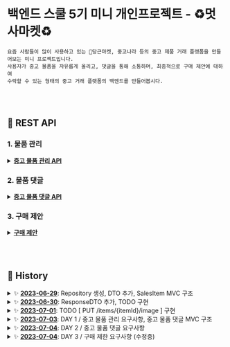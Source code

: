 # **백엔드 스쿨 5기 미니 개인프로젝트 - ♻️멋사마켓♻️**

```
요즘 사람들이 많이 사용하고 있는 🥕당근마켓, 중고나라 등의 중고 제품 거래 플랫폼을 만들어보는 미니 프로젝트입니다.
사용자가 중고 물품을 자유롭게 올리고, 댓글을 통해 소통하며, 최종적으로 구매 제안에 대하여
수락할 수 있는 형태의 중고 거래 플랫폼의 백엔드를 만들어봅시다.
```

<br><br>

## 📁 REST API
### 1. 물품 관리
<details>
<summary><b><u>중고 물품 관리 API</u></b></summary><br>

<details><summary>1️⃣</summary></details>
<details><summary>2️⃣</summary></details>
<details><summary>3️⃣</summary></details>
<details><summary>4️⃣</summary></details>
<details><summary>5️⃣</summary></details>
<details><summary>6️⃣</summary></details>
<details><summary>7️⃣</summary></details>

</details>

### 2. 물품 댓글
<details>
<summary><b><u>중고 물품 댓글 API</u></b></summary><br>

<details><summary>1️⃣</summary></details>
<details><summary>2️⃣</summary></details>
<details><summary>3️⃣</summary></details>
<details><summary>4️⃣</summary></details>
<details><summary>5️⃣</summary></details>
<details><summary>6️⃣</summary></details>
<details><summary>7️⃣</summary></details>

</details>

### 3. 구매 제안
<details>
<summary><b><u>구매 제안</u></b></summary><br>

<details><summary>1️⃣</summary></details>
<details><summary>2️⃣</summary></details>
<details><summary>3️⃣</summary></details>
<details><summary>4️⃣</summary></details>
<details><summary>5️⃣</summary></details>
<details><summary>6️⃣</summary></details>
<details><summary>7️⃣</summary></details>

</details>

<br><br>

## 📜 History

<details>
<summary>✨ <u><b>2023-06-29</b></u>: Repository 생성, DTO 추가, SalesItem MVC 구조</summary>

---
### 2023-06-29
**Create**: Git Repository - 'MiniProject_Basic_LimHyoungTaek'<br>

> ### dependencies
>   - Spring Web
>   - Spring Boot DevTools
>   - Spring Data JPA
>   - Lombok
>   - Sqlite

**Add**:
> - DTO(SalesItem, Negotiation, Comment)
> - Controller, repository, entity, service associated (with SalesItem)
---
</details>



<details>
<summary>✨ <u><b>2023-06-30</b></u>: ResponseDTO 추가, TODO 구현</summary>

---
### 2023-06-30
**Add**:
> - DTO(ResponseDto)

<br>

**TODO**:
> POST /items<br>
> GET /items?page={page}&limit={limit}<br>
> GET /items/{itemId}<br>
> PUT /items/{itemId}<br>
> DELETE /items/{itemId}<br>
---
</details>



<details>
<summary>✨ <u><b>2023-07-01</b></u>: TODO [ PUT /items/{itemId}/image ] 구현</summary>

---
### 2023-07-01
**TODO**:
> PUT /items/{itemId}/image
---
</details>



<details>
<summary>✨ <u><b>2023-07-03</b></u>: DAY 1 / 중고 물품 관리 요구사항, 중고 물품 댓글 MVC 구조</summary>

---
### 2023-07-03

<details>
<summary><u><b>DAY 1 / 중고 물품 관리 요구사항</b></u></summary>

**1️⃣ <u>[POST] /items</u>**<br>
`ItemController.create()`, `ItemService.createItem()`<br>: 누구든지 중고 거래를 목적으로 물품에 대한 정보를 등록할 수 있다.<br>

`ItemEntity - @NotNull`<br>: 이때 반드시 포함되어야 하는 내용은 **제목, 설명, 최소 가격, 작성자**이다.<br>

`ItemService.validPW()`<br>: 또한 사용자가 물품을 등록할 때, 비밀번호 항목을 추가해서 등록한다.<br>

`ItemService.createItem()`<br>: 최초로 물품이 등록될 때, 중고 물품의 상태는 **판매중** 상태가 된다.<br>

<br><br>

**2️⃣ <u>[GET] /items?page={page}&limit={limit}</u>**<br>
`ItemService.readItemsPaged()`, `Return Type Page<ItemPageInfoDto>`<br>: 등록된 물품 정보는 누구든지 열람할 수 있다.<br> 페이지 단위 조회가 가능하다.<br>

`ItemController.readAll()`, `ItemController.readOne()`<br>: 전체 조회, 단일 조회 모두 가능하다.<br>

<br><br>

**3️⃣ <u>[GET] /items/{itemId}</u>**<br>
`ItemController.readOne()`<br>: 전체 조회, 단일 조회 모두 가능하다.<br>

<br><br>

**4️⃣ <u>[PUT] /items/{itemId}</u>**<br>
`ItemController.update()`, `ItemService.updateItem()`<br>: 등록된 물품 정보는 수정이 가능하다.
<br>

`ItemService.validPW()`<br>: 이때, 물품이 등록될 때 추가한 비밀번호를 첨부해야 한다.

<br><br>

**5️⃣ <u>[DELETE] /items/{itemId}</u>**<br>
`ItemController.delete()`, `ItemService.deleteItem()`<br>: 등록된 물품 정보는 삭제가 가능하다.<br>

`ItemService.validPW()`<br>: 이때, 물품이 등록될 때 추가한 비밀번호를 첨부해야 한다.

<br><br>

**6️⃣ <u>[PUT] /items/{itemId}/image</u>**<br>
`ItemController.uploadImage()`, `ItemService.uploadItemImage()`<br>: 등록된 물품 정보에 이미지를 첨부할 수 있다.<br>

`ItemService.validPW()`<br>: 이때, 물품이 등록될 때 추가한 비밀번호를 첨부해야 한다.

<br><br>

**7️⃣ <u>그 외 추가 및 수정사항</u>**<br>
`getItemById()`<br>: 해당하는 ID가 없을 경우, Not Found 예외 처리하는 과정을 메서드로 분리<br>

`validPW()`<br>: Password를 검사하는 부분을 메서드로 분리<br>

`ResponseDto`<br>: Controller의 Return Type을 ResponseDto로 수정 후 ResponseBody 출력 형식 message로 변경<br>

`ContentinfoDto`<br>: `ItemController.readOne()`에서 title, description, minPriceWanted, status만 보이게 Dto 설정<br>

`PageinfoDto`<br>: `ItemController.readAll()`에서 id, title, description, minPriceWanted, status만 보이게 Dto 설정<br>
imageUrl -> add @JsonInclude(JsonInclude.Include.NON_NULL) Null 값 일때 미출력<br>

<br>
</details>



<details>
<summary><u><b>중고 물품 댓글 MVC 구조</b></u></summary>

**Add**:
> - CommentController
> - CommentEntity
> - CommentRepository
> - CommentService

<br>

**TODO**:
> POST /items/{itemId}/comments<br>
> GET /items/{itemId}/comments<br>
> PUT /items/{itemId}/comments/{commentId}<br>
> PUT /items/{itemId}/comments/{commentId}/reply<br>
> DELETE /items/{itemId}/comments/{commentId}<br>

</details>

---
</details>



<details>
<summary>✨ <u><b>2023-07-04</b></u>: DAY 2 / 중고 물품 댓글 요구사항</summary>

---
### 2023-07-04
**1️⃣ <u>[POST] /items/{itemId}/comments</u>**<br>
`CommentController.createComment()`, `CommentService.postComment()`<br>: 등록된 물품에 대한 질문을 위하여 댓글을 등록할 수 있다.<br>

`CommentEntity - @NotNull`<br>: 이때 반드시 포함되어야 하는 내용은 대상 물품, 댓글 내용, 작성자이다.<br>

`PasswordValidatable.validatePassword()`, `CommentEntity - @Override`<br>: 또한 댓글을 등록할 때, 비밀번호 항목을 추가해서 등록한다.<br>

<br><br>

**2️⃣ <u>[GET] /items/{itemId}/comments</u>**<br>
`CommentController.readAllComment()`, `CommentService.getCommentsPaged()`<br>: 등록된 댓글은 누구든지 열람할 수 있다.<br>

`CommentService.getCommentsPaged()`, `Return Type Page<CommentPageInfoDto>`<br>: 페이지 단위 조회가 가능하다.<br>

<br><br>

**3️⃣ <u>[PUT] /items/{itemId}/comments/{commentId}</u>**<br>
`CommentController.updateComment()`, `CommentService.modifiedComment()`<br>: 등록된 댓글은 수정이 가능하다.<br>

`PasswordValidatable.validatePassword()`, `CommentEntity - @Override`<br>: 이때, 댓글이 등록될 때 추가한 비밀번호를 첨부해야 한다.<br>

<br><br>

**4️⃣ <u>[DELETE] /items/{itemId}/comments/{commentId}</u>**<br>
`CommentController.delete()`, `CommentService.deleteComment()`<br>: 등록된 댓글은 삭제가 가능하다.<br>
`PasswordValidatable.validatePassword()`, `CommentEntity - @Override`<br>: 이때, 댓글이 등록될 때 추가한 비밀번호를 첨부해야 한다.<br>

<br><br>

**5️⃣ <u>[PUT] /items/{itemId}/comments/{commentId}/reply</u>**<br>
`CommentPageInfoDto`<br>: 댓글에는 초기에 비워져 있는 **답글** 항목이 존재한다.<br> ↳ 그래서 다른 Column과 다르게 `@NotNull`을 붙이지 않았다. 대신 `imageUrl`의 `null` 값을 숨길 때 처럼 `@JsonInclude(JsonInclude.Include.NON_NULL)`을 붙였다.<br>

`CommentPageInfoDto`<br>: 답글은 댓글에 포함된 공개 정보이다.<br> ↳ 이 요구사항 때문에 위에서 언급한 `@JsonInclude(JsonInclude.Include.NON_NULL)`도 추가하지 않을까 하다가 `null` 값일 경우, 답글이 보이지 않는 경우가 더 많다고 생각해서 유지하였다.<br>

`CommentService.modifiedReply()`<br>: 만약 댓글이 등록된 대상 물품을 등록한 사람일 경우, 물품을 등록할 때 사용한 비밀번호를 첨부할 경우 답글 항목을 수정할 수 있다.<br>
↳ 이 부분은 아래 토글을 열어 코드를 참고해주세요.

<details>
<summary>📄 <u>CommentService.java - modifiedReply()</u></summary>

```java
public class CommentService {
    private final ItemRepository itemRepository;
    private final ItemService itemService;
    private final CommentRepository commentRepository;

    // Post, Modifying Reply
    public void modifiedReply(Long commentId, Long itemId, CommentDto comments) {
        CommentEntity commentEntity = validateCommentByItemId(commentId, itemId);
        ItemEntity itemEntity = itemService.getItemById(itemId);

        // 1. 답글 작성자 != 물품 등록 작성자 -> 예외 처리
        // 댓글에 답글을 달 수 있는 사용자는 물품 정보를 등록한 사용자 뿐
        if (!itemEntity.getWriter().equals(comments.getWriter()))
            throw new ResponseStatusException(HttpStatus.BAD_REQUEST);

        // 2. 물품 등록 작성자 == 답글 작성자 라는건 위의 예외에서 증명
        // 만약 댓글이 등록된 대상 물품을 등록한 사람일 경우
        // -> 물품 등록 == 댓글 == 답글 다 같은 작성자이다.
        if (commentEntity.getWriter().equals(comments.getWriter())) {
            // 물품을 등록할 때 사용한 비밀번호를 첨부할 경우 답글 항목을 수정할 수 있다.
            // 물품 등록 비밀번호 != 답글 비밀번호 -> 예외 처리
            itemEntity.validatePassword(comments.getPassword());
        }
        // Save Reply
        commentEntity.setReply(comments.getReply());
        CommentDto.fromEntity(commentRepository.save(commentEntity));
    }
}
```
</details>

<br><br>

**6️⃣ <u>그 외 추가 및 수정사항</u>**<br>
`PageinfoDto`<br>: `ItemPageInfoDto`, `CommentPageInfoDto`로 구분을 위해 자세하게 이름 설정<br> `dto/mapping`으로 경로 설정

`PasswordValidatable`<br>: `validPW`를 `ItemEntity`와 `CommentEntity`에서 받을 수 있게 `interface`로 변경<br> 각 `Entity`에서 `implements PasswordValidatable`하고 난 후, `@Override`할 수 있게 변경

`CommentService - validateCommentByItemId()`<br>: 각 메서드마다 요청 댓글 유무, 대상 댓글이 대상 게시글의 댓글인지 확인하는 과정이 겹쳐서 따로 분리<br>

---
<br>
</details>




<details>
<summary>✨ <u><b>2023-07-04</b></u>: DAY 3 / 구매 제한 요구사항 (수정중)</summary>

---
### 2023-07-04

<details>
<summary><u><b>중고 물품 댓글 MVC 구조</b></u></summary>

**Add**:
> - Controller
> - Entity
> - Repository
> - Service

<br>

**TODO**:
> POST /items/{itemId}/proposal<br>
> GET /items/{itemId}/proposals?writer=Lim123&password=qwerty1234&page=1<br>
> PUT /items/{itemId}/proposals/{proposalId}<br>
> DELETE /items/{itemId}/proposals/{proposalId}<br>
> PUT /items/{itemId}/proposals/{proposalId}<br>

</details>

---
<br>
</details>